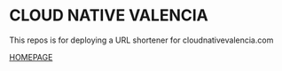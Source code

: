 # CLOUD NATIVE VALENCIA

This repos is for deploying a URL shortener for cloudnativevalencia.com

[HOMEPAGE](https://cloudnativevalencia.com)